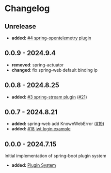 # Changelog

## Unrelease

- **added:** [#4 spring-opentelemetry plugin](https://github.com/spring-rs/spring-rs/issues/4)

## 0.0.9 - 2024.9.4

- **removed**: spring-actuator
- **changed**: fix spring-web default binding ip

## 0.0.8 - 2024.8.25

- **added:** [#3 spring-stream plugin](https://github.com/spring-rs/spring-rs/issues/3) ([#21])

[#21]: https://github.com/spring-rs/spring-rs/pull/21

## 0.0.7 - 2024.8.21

- **added:** spring-web add KnownWebError ([#19])
- **added:** [#18 jwt login example](https://github.com/spring-rs/spring-rs/issues/18)

[#19]: https://github.com/spring-rs/spring-rs/pull/19

## 0.0.0 - 2024.7.15

Initial implementation of spring-boot plugin system

- **added:** [Plugin System](https://github.com/holmofy/spring-boot/pull/2)